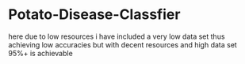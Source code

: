 # Potato-Disease-Classfier

here due to low resources i have included a very low data set thus achieving low accuracies
but with decent resources and high data set 95%+ is achievable 
